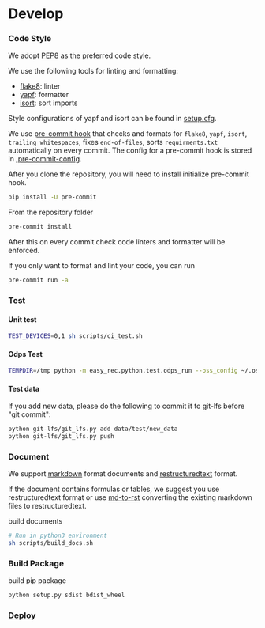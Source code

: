 # Develop

### Code Style

We adopt [PEP8](https://www.python.org/dev/peps/pep-0008/) as the preferred code style.

We use the following tools for linting and formatting:

- [flake8](http://flake8.pycqa.org/en/latest/): linter
- [yapf](https://github.com/google/yapf): formatter
- [isort](https://github.com/timothycrosley/isort): sort imports

Style configurations of yapf and isort can be found in [setup.cfg](setup.cfg).

We use [pre-commit hook](https://pre-commit.com/) that checks and formats for `flake8`, `yapf`, `isort`, `trailing whitespaces`,
fixes `end-of-files`, sorts `requirments.txt` automatically on every commit.
The config for a pre-commit hook is stored in [.pre-commit-config](.pre-commit-config.yaml).

After you clone the repository, you will need to install initialize pre-commit hook.

```bash
pip install -U pre-commit
```

From the repository folder

```bash
pre-commit install
```

After this on every commit check code linters and formatter will be enforced.

If you only want to format and lint your code, you can run

```bash
pre-commit run -a
```

### Test

#### Unit test

```bash
TEST_DEVICES=0,1 sh scripts/ci_test.sh
```

#### Odps Test

```bash
TEMPDIR=/tmp python -m easy_rec.python.test.odps_run --oss_config ~/.ossutilconfig [--odps_config {ODPS_CONFIG} --algo_project {ALOG_PROJ}  --arn acs:ram::xxx:role/yyy TestPipelineOnOdps.*]
```

#### Test data

If you add new data, please do the following to commit it to git-lfs before "git commit":

```bash
python git-lfs/git_lfs.py add data/test/new_data
python git-lfs/git_lfs.py push
```

### Document

We support [markdown](https://guides.github.com/features/mastering-markdown/) format documents and
[restructuredtext](https://www.sphinx-doc.org/en/master/usage/restructuredtext/index.html) format.

If the document contains formulas or tables, we suggest you use restructuredtext format or use
[md-to-rst](https://cloudconvert.com/md-to-rst) converting the existing markdown files to restructuredtext.

build documents

```bash
# Run in python3 environment
sh scripts/build_docs.sh
```

### Build Package

build pip package

```bash
python setup.py sdist bdist_wheel
```

### [Deploy](./release.md)
